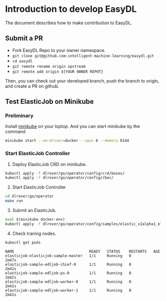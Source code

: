 # Introduction to develop EasyDL

The document describes how to make contribution to EasyDL.

## Submit a PR

- Fork EasyDL Repo to your owner namespace.
- `git clone git@github.com:intelligent-machine-learning/easydl.git`
- `cd easydl`
- `git remote rename origin upstream`
- `git remote add origin ${YOUR OWNER REPOT}`

Then, you can check out your developed branch, push the branch to origin,
and create a PR on github.


## Test ElasticJob on Minikube

### Preliminary

Install [minikube](https://kubernetes.io/docs/tasks/tools/) on your loptop.
And you can start minikube by the command

```bash
minikube start --vm-driver=docker --cpus 6 --memory 6144
```

### Start ElasticJob Controller

1. Deploy ElasticJob CRD on minikube.

```bash
kubectl apply -f dlrover/go/operator/config/crd/bases/
kubectl apply -f dlrover/go/operator/config/rbac/
```

2. Start ElasticJob Controller

```bash
cd dlrover/go/operator
make run
```

3. Submit an ElasticJob.

```bash
eval $(minikube docker-env)
kubectl apply -f dlrover/go/operator/config/samples/elastic_v1alpha1_elasticjob.yaml
```

4. Check traning nodes.

```bash
kubectl get pods
```

```
NAME                                  READY   STATUS    RESTARTS   AGE
elasticjob-elasticjob-sample-master   1/1     Running   0          2m47s
elasticjob-sample-edljob-chief-0      1/1     Running   0          2m42s
elasticjob-sample-edljob-ps-0         1/1     Running   0          2m42s
elasticjob-sample-edljob-worker-0     1/1     Running   0          2m42s
elasticjob-sample-edljob-worker-1     1/1     Running   0          2m42s
```